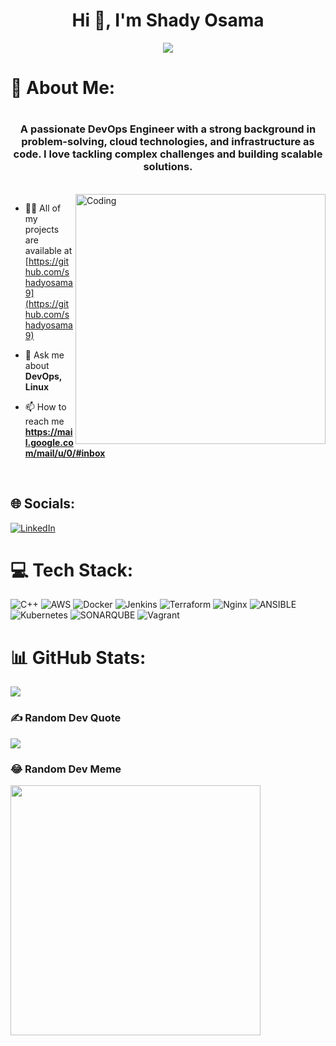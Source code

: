 <h1 align="center">Hi 👋, I'm Shady Osama</h1>
<div align="center"> <img src="https://thumbs.dreamstime.com/z/banner-devops-vector-illustration-concept-software-engineering-culture-practice-development-operation-137594571.jpg?w=992"> </div>
<h1>💫 About Me:<h1>
<h3 align="center">A passionate DevOps Engineer with a strong background in problem-solving, cloud technologies, and infrastructure as code. I love tackling complex challenges and building scalable solutions.</h3>
<br>
<img align="right" alt="Coding" width="400" src="https://media1.tenor.com/m/ozGVX8VOhDoAAAAd/gojo-satoru-jujutsu-kaisen.gif">

  
- 👨‍💻 All of my projects are available at [https://github.com/shadyosama9](https://github.com/shadyosama9)

- 💬 Ask me about **DevOps, Linux**

- 📫 How to reach me **https://mail.google.com/mail/u/0/#inbox**

<br>

## 🌐 Socials:
[![LinkedIn](https://img.shields.io/badge/LinkedIn-%230077B5.svg?logo=linkedin&logoColor=white)](https://linkedin.com/in/shadyosama9) 

# 💻 Tech Stack:
![C++](https://img.shields.io/badge/c++-%2300599C.svg?style=for-the-badge&logo=c%2B%2B&logoColor=white) ![AWS](https://img.shields.io/badge/AWS-%23FF9900.svg?style=for-the-badge&logo=amazon-aws&logoColor=white) ![Docker](https://img.shields.io/badge/docker-%230db7ed.svg?style=for-the-badge&logo=docker&logoColor=white) ![Jenkins](https://img.shields.io/badge/jenkins-%232C5263.svg?style=for-the-badge&logo=jenkins&logoColor=white) ![Terraform](https://img.shields.io/badge/terraform-%235835CC.svg?style=for-the-badge&logo=terraform&logoColor=white) ![Nginx](https://img.shields.io/badge/nginx-%23009639.svg?style=for-the-badge&logo=nginx&logoColor=white) ![ANSIBLE](https://img.shields.io/badge/ansible-%231A1918.svg?style=for-the-badge&logo=ansible&logoColor=white) ![Kubernetes](https://img.shields.io/badge/kubernetes-%23326ce5.svg?style=for-the-badge&logo=kubernetes&logoColor=white) ![SONARQUBE](https://img.shields.io/badge/sonarqube-4E9BCD.svg?style=for-the-badge&logo=sonarqube&logoColor=white&color=%234E9BCD) ![Vagrant](https://img.shields.io/badge/vagrant-%231563FF.svg?style=for-the-badge&logo=vagrant&logoColor=white)
# 📊 GitHub Stats:
![](https://github-readme-stats.vercel.app/api/top-langs/?username=shadyosama9&theme=dark&hide_border=false&include_all_commits=true&count_private=true&layout=compact)

### ✍️ Random Dev Quote
![](https://quotes-github-readme.vercel.app/api?type=horizontal&theme=radical)

### 😂 Random Dev Meme
<img src='https://randommeme-five.vercel.app/' style="height: 400px;"/>

<!-- Proudly created with GPRM ( https://gprm.itsvg.in ) -->
